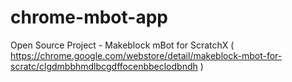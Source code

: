 # chrome-mbot-app
Open Source Project - Makeblock mBot for ScratchX ( https://chrome.google.com/webstore/detail/makeblock-mbot-for-scratc/clgdmbbhmdlbcgdffocenbbeclodbndh )
